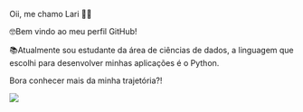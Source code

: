  Oii, me chamo Lari 👋🏼

🤓Bem vindo ao meu perfil GitHub!

📚Atualmente sou estudante da área de ciências de dados, a linguagem que escolhi para desenvolver minhas aplicações é o Python.

<link rel="stylesheet"href="https://cdn.jsdelivr.net/gh/devicons/devicon@v2.15.1/devicon.min.css">

Bora conhecer mais da minha trajetória?!

<a href="https://www.linkedin.com/in/larissakelity" target="_blank"><img src="https://img.shields.io/badge/-LinkedIn-%230077B5?style=for-the-badge&logo=linkedin&logoColor=white" target="_blank"></a>
